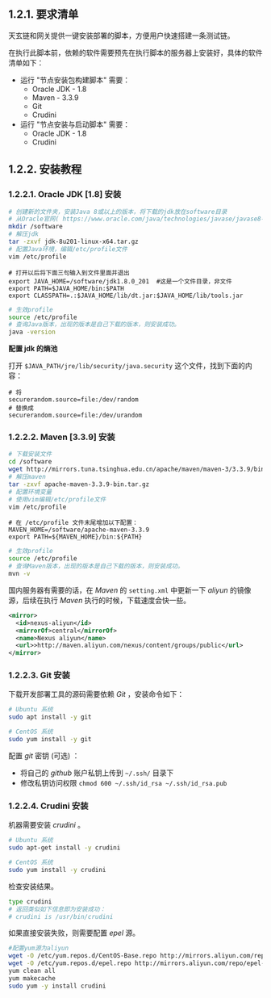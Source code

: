## 1.2.1. 要求清单 <a href="#id2.2-ruan-jian-yao-qiu-yao-qiu-qing-dan" id="id2.2-ruan-jian-yao-qiu-yao-qiu-qing-dan"></a>

天玄链和网关提供一键安装部署的脚本，方便用户快速搭建一条测试链。

在执行此脚本前，依赖的软件需要预先在执行脚本的服务器上安装好，具体的软件清单如下：

* 运行 "节点安装包构建脚本" 需要：
  * Oracle JDK - 1.8
  * Maven - 3.3.9
  * Git
  * Crudini
* 运行 "节点安装与启动脚本" 需要：
  * Oracle JDK - 1.8
  * Crudini

## 1.2.2. 安装教程 <a href="#id2.2-ruan-jian-yao-qiu-an-zhuang-jiao-cheng" id="id2.2-ruan-jian-yao-qiu-an-zhuang-jiao-cheng"></a>

### 1.2.2.1. Oracle JDK \[1.8] 安装 <a href="#id2.2-ruan-jian-yao-qiu-oraclejdk1.8-an-zhuang-oraclejdk" id="id2.2-ruan-jian-yao-qiu-oraclejdk1.8-an-zhuang-oraclejdk"></a>

```sh
# 创建新的文件夹，安装Java 8或以上的版本，将下载的jdk放在software目录
# 从Oracle官网( https://www.oracle.com/java/technologies/javase/javase8-archive-downloads.html ) 选择Java 8版本下载，推荐下载jdk-8u201-linux-x64.tar.gz
mkdir /software
# 解压jdk
tar -zxvf jdk-8u201-linux-x64.tar.gz
# 配置Java环境，编辑/etc/profile文件
vim /etc/profile
```

```editorconfig
# 打开以后将下面三句输入到文件里面并退出
export JAVA_HOME=/software/jdk1.8.0_201  #这是一个文件目录，非文件
export PATH=$JAVA_HOME/bin:$PATH
export CLASSPATH=.:$JAVA_HOME/lib/dt.jar:$JAVA_HOME/lib/tools.jar
```

```sh
# 生效profile
source /etc/profile
# 查询Java版本，出现的版本是自己下载的版本，则安装成功。
java -version
```

**配置 jdk 的熵池**

打开 `$JAVA_PATH/jre/lib/security/java.security` 这个文件，找到下面的内容：

```editorconfig
# 将
securerandom.source=file:/dev/random
# 替换成
securerandom.source=file:/dev/urandom
```

### 1.2.2.2. Maven \[3.3.9] 安装 <a href="#id2.2-ruan-jian-yao-qiu-maven3.3.9-an-zhuang-maven" id="id2.2-ruan-jian-yao-qiu-maven3.3.9-an-zhuang-maven"></a>

```sh
# 下载安装文件
cd /software
wget http://mirrors.tuna.tsinghua.edu.cn/apache/maven/maven-3/3.3.9/binaries/apache-maven-3.3.9-bin.tar.gz
# 解压maven
tar -zxvf apache-maven-3.3.9-bin.tar.gz
# 配置环境变量
# 使用vim编辑/etc/profile文件
vim /etc/profile
```

```editorconfig
# 在 /etc/profile 文件末尾增加以下配置：
MAVEN_HOME=/software/apache-maven-3.3.9
export PATH=${MAVEN_HOME}/bin:${PATH}
```

```sh
# 生效profile
source /etc/profile
# 查询Maven版本，出现的版本是自己下载的版本，则安装成功。
mvn -v
```

国内服务器有需要的话，在 *Maven* 的 `setting.xml` 中更新一下 *aliyun* 的镜像源，后续在执行 *Maven* 执行的时候，下载速度会快一些。

```xml
<mirror>
  <id>nexus-aliyun</id>
  <mirrorOf>central</mirrorOf>
  <name>Nexus aliyun</name>
  <url>>http://maven.aliyun.com/nexus/content/groups/public</url>
</mirror>
```

### 1.2.2.3. Git 安装 <a href="#id2.2-ruan-jian-yao-qiu-git-an-zhuang-git" id="id2.2-ruan-jian-yao-qiu-git-an-zhuang-git"></a>

下载开发部署工具的源码需要依赖 *Git* ，安装命令如下：

```sh
# Ubuntu 系统
sudo apt install -y git
```

```sh
# CentOS 系统
sudo yum install -y git
```

配置 *git* 密钥 (可选) ：

* 将自己的 *github* 账户私钥上传到 `~/.ssh/` 目录下
* 修改私钥访问权限 `chmod 600 ~/.ssh/id_rsa ~/.ssh/id_rsa.pub`

### 1.2.2.4. Crudini 安装 <a href="#id2.2-ruan-jian-yao-qiu-crudini-an-zhuang-crudini" id="id2.2-ruan-jian-yao-qiu-crudini-an-zhuang-crudini"></a>

机器需要安装 *crudini* 。

```sh
# Ubuntu 系统
sudo apt-get install -y crudini
```

```sh
# CentOS 系统
sudo yum install -y crudini
```

检查安装结果。

```sh
type crudini
# 返回类似如下信息即为安装成功：
# crudini is /usr/bin/crudini
```

如果直接安装失败，则需要配置 *epel* 源。

```sh
#配置yum源为aliyun
wget -O /etc/yum.repos.d/CentOS-Base.repo http://mirrors.aliyun.com/repo/Centos-7.repo
wget -O /etc/yum.repos.d/epel.repo http://mirrors.aliyun.com/repo/epel-7.repo
yum clean all
yum makecache
sudo yum -y install crudini
```
